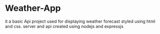 # Weather-App
it a basic Api project used for displaying weather forecast styled using html and css. server and api created using nodejs and expressjs
